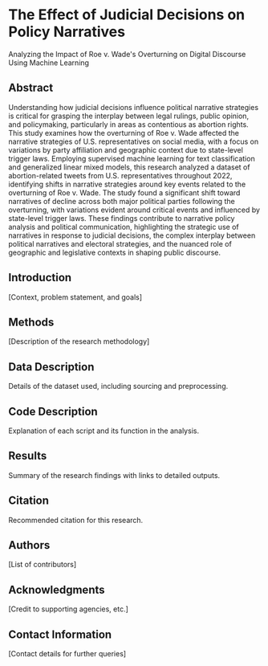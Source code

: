 # The Effect of Judicial Decisions on Policy Narratives
Analyzing the Impact of Roe v. Wade's Overturning on Digital Discourse Using Machine Learning 

## Abstract
Understanding how judicial decisions influence political narrative strategies is critical for grasping the interplay between legal rulings, public opinion, and policymaking, particularly in areas as contentious as abortion rights.
This study examines how the overturning of Roe v. Wade affected the narrative strategies of U.S. representatives on social media, with a focus on variations by party affiliation and geographic context due to state-level trigger laws. Employing supervised machine learning for text classification and generalized linear mixed models, this research analyzed a dataset of abortion-related tweets from U.S. representatives throughout 2022, identifying shifts in narrative strategies around key events related to the overturning of Roe v. Wade. The study found a significant shift toward narratives of decline across both major political parties following the overturning, with variations evident around critical events and influenced by state-level trigger laws.
These findings contribute to narrative policy analysis and political communication, highlighting the strategic use of narratives in response to judicial decisions, the complex interplay between political narratives and electoral strategies, and the nuanced role of geographic and legislative contexts in shaping public discourse.

## Introduction
[Context, problem statement, and goals]

## Methods
[Description of the research methodology]

## Data Description
Details of the dataset used, including sourcing and preprocessing.

## Code Description
Explanation of each script and its function in the analysis.

## Results
Summary of the research findings with links to detailed outputs.

## Citation
Recommended citation for this research.

## Authors
[List of contributors]

## Acknowledgments
[Credit to supporting agencies, etc.]

## Contact Information
[Contact details for further queries]

